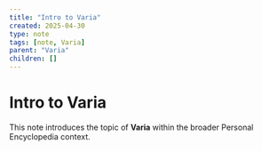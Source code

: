 ```yaml
---
title: "Intro to Varia"
created: 2025-04-30
type: note
tags: [note, Varia]
parent: "Varia"
children: []
---
```


# Intro to Varia

This note introduces the topic of **Varia** within the broader Personal Encyclopedia context.
